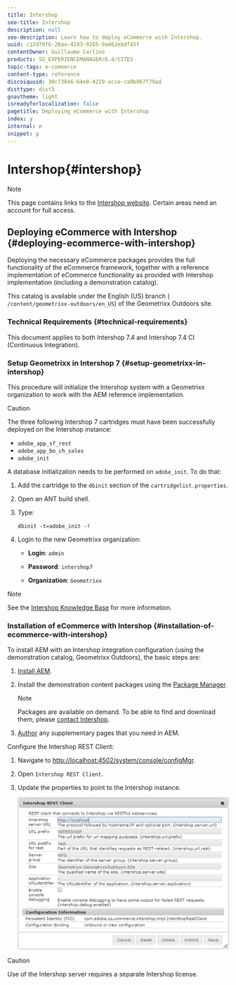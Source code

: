 ```yaml
---
title: Intershop
seo-title: Intershop
description: null
seo-description: Learn how to deploy eCommerce with Intershop.
uuid: c12d79f6-28aa-4193-9265-9a462ebdf45f
contentOwner: Guillaume Carlino
products: SG_EXPERIENCEMANAGER/6.4/SITES
topic-tags: e-commerce
content-type: reference
discoiquuid: 30c73846-64e0-4219-acce-ca0b967f79ad
disttype: dist5
gnavtheme: light
isreadyforlocalization: false
pagetitle: Deploying eCommerce with Intershop
index: y
internal: n
snippet: y
---
```


# Intershop{#intershop}

>[!NOTE]
>
>This page contains links to the [Intershop website](http://www.intershop.com/). Certain areas need an account for full access.

## Deploying eCommerce with Intershop {#deploying-ecommerce-with-intershop}

Deploying the necessary eCommerce packages provides the full functionality of the eCommerce framework, together with a reference implementation of eCommerce functionality as provided with Intershop implementation (including a demonstration catalog).

This catalog is available under the English (US) branch ( `/content/geometrixx-outdoors/en_US`) of the Geometrixx Outdoors site.

### Technical Requirements {#technical-requirements}

This document applies to both Intershop 7.4 and Intershop 7.4 CI (Continuous Integration).

### Setup Geometrixx in Intershop 7 {#setup-geometrixx-in-intershop}

This procedure will initialize the Intershop system with a Geometrixx organization to work with the AEM reference implementation.

>[!CAUTION]
>
>The three following Intershop 7 cartridges must have been successfully deployed on the Intershop instance:
>
>* `adobe_app_sf_rest`
>* `adobe_app_bo_ch_sales`
>* `adobe_init`
>

A database initialization needs to be performed on `adobe_init`. To do that:

1. Add the cartridge to the `dbinit` section of the `cartridgelist.properties`.
1. Open an ANT build shell.
1. Type:

   ```shell
   dbinit -t=adobe_init -!
   ```

1. Login to the new Geometrixx organization:

    * **Login**: `admin`
    
    * **Password**: `intershop7`
    
    * **Organization**: `Geometrixx`

>[!NOTE]
>
>See the [Intershop Knowledge Base](https://support.intershop.com/kb/index.php) for more information.

### Installation of eCommerce with Intershop {#installation-of-ecommerce-with-intershop}

To install AEM with an Intershop integration configuration (using the demonstration catalog, Geometrixx Outdoors), the basic steps are:

1. [Install AEM](../../deploying/using/deploy.md).
1. Install the demonstration content packages using the [Package Manager](../../administering/using/package-manager.md).

   >[!NOTE]
   >
   >Packages are available on demand. To be able to find and download them, please [contact Intershop](http://www.intershop.com/contact).

1. [Author](../../authoring/using/page-authoring.md) any supplementary pages that you need in AEM.

Configure the Intershop REST Client:

1. Navigate to [http://localhost:4502/system/console/configMgr](http://localhost:4502/system/console/configMgr).
1. Open `Intershop REST Client`.
1. Update the properties to point to the Intershop instance.

   ![](assets/chlimage_1-160.png)

>[!CAUTION]
>
>Use of the Intershop server requires a separate Intershop license.

